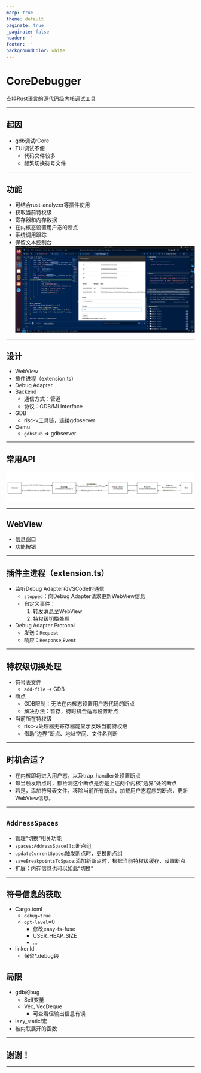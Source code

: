 ```yaml
---
marp: true
theme: default
paginate: true
_paginate: false
header: ''
footer: ''
backgroundColor: white
---
```


# CoreDebugger
支持Rust语言的源代码级内核调试工具

---

## 起因
- gdb调试rCore
- TUI调试不便
	- 代码文件较多
	- 频繁切换符号文件
---
## 功能
- 可结合rust-analyzer等插件使用
- 获取当前特权级
- 寄存器和内存数据
- 在内核态设置用户态的断点
- 系统调用跟踪
- 保留文本控制台
![bg contain right:60%](./imgs/coredebugger-screenshot-bootstrap-mid.png)
---

## 设计
- WebView
- 插件进程（extension.ts）
- Debug Adapter
- Backend
	- 通信方式：管道
	- 协议：GDB/MI Interface
- GDB
	- risc-v工具链，连接gdbserver
- Qemu
	- `gdbstub` => gdbserver
---
## 常用API
![](./imgs/new-Coredebugger-APIs.png)


---
## WebView
- 信息窗口
- 功能按钮

---
## 插件主进程（extension.ts）
- 监听Debug Adapter和VSCode的通信
	- `stopped`：向Debug Adapter请求更新WebView信息
	- 自定义事件：
		1. 转发消息至WebView
		2. 特权级切换处理
- Debug Adapter Protocol
	- 发送：`Request`
	- 响应：`Response`,`Event`
---
## 特权级切换处理
- 符号表文件
	- `add-file` -> GDB
- 断点
	- GDB限制：无法在内核态设置用户态代码的断点
	- 解决办法：暂存，待时机合适再设置断点
- 当前所在特权级
	- risc-v处理器无寄存器能显示反映当前特权级
	- 借助“边界”断点、地址空间、文件名判断
---
## 时机合适？
- 在内核即将进入用户态，以及trap_handler处设置断点
- 每当触发断点时，都检测这个断点是否是上述两个内核“边界”处的断点
- 若是，添加符号表文件，移除当前所有断点，加载用户态程序的断点，更新WebView信息。

---

## `AddressSpaces`
- 管理“切换”相关功能
- `spaces:AddressSpace[];`:断点组
- `updateCurrentSpace`:触发断点时，更换断点组
- `saveBreakpointsToSpace`:添加新断点时，根据当前特权级缓存、设置断点
- 扩展：内存信息也可以如此“切换“
---

## 符号信息的获取
- Cargo.toml
	- `debug=true`
	- `opt-level`=0
		- 修改easy-fs-fuse
		- USER_HEAP_SIZE
		- ...
- linker.ld
	- 保留*.debug段
## 局限
- gdb的bug
	- Self变量
	- Vec, VecDeque
		- 可查看但输出信息有误
- lazy_static!宏
- 被内联展开的函数

---




## 谢谢！
---


